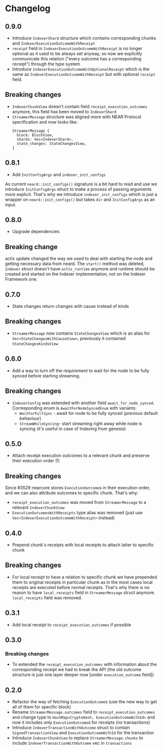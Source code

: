 # Changelog

## 0.9.0

* Introduce `IndexerShard` structure which contains corresponding chunks and `IndexerExecutionOutcomeWithReceipt`
* `receipt` field in `IndexerExecutionOutcomeWithReceipt` is no longer optional as it used to be always set anyway, 
so now we explicitly communicate this relation ("every outcome has a corresponding receipt") through the type system
* Introduce `IndexerExecutionOutcomeWithOptionalReceipt` which is the same as `IndexerExecutionOutcomeWithReceipt`
but with optional `receipt` field.

## Breaking changes

* `IndexerChunkView` doesn't contain field `receipt_execution_outcomes` anymore, this field has been moved to `IndexerShard`
* `StreamerMessage` structure was aligned more with NEAR Protocol specification and now looks like:
  ```
  StreamerMessage {
    block: BlockView,
    shards: Vec<IndexerShard>,
    state_changes: StateChangesView,  
  }
  ```

## 0.8.1

* Add `InitConfigArgs` and `indexer_init_configs`

As current `neard::init_configs()` signature is a bit hard to read and use we introduce `InitConfigArgs` struct to make a process of passing arguments more explicit. That's why we introduce `indexer_init_configs` which is just a wrapper on `neard::init_configs()` but takes `dir` and `InitConfigArgs` as an input.

## 0.8.0

* Upgrade dependencies

## Breaking change

actix update changed the way we used to deal with starting the node and getting necessary data from neard.
The `start()` method was deleted, `Indexer` struct doesn't have `actix_runtime` anymore and runtime should be
created and started on the Indexer implementation, not on the Indexer Framework one.

## 0.7.0

* State changes return changes with cause instead of kinds

## Breaking changes

* `StreamerMessage` now contains `StateChangesView` which is an alias for  `Vec<StateChangesWithCauseView>`, previously it contained `StateChangesKindsView`

## 0.6.0

* Add a way to turn off the requirement to wait for the node to be fully synced before starting streaming.

## Breaking changes

* `IndexerConfig` was extended with another field `await_for_node_synced`. Corresponding enum is `AwaitForNodeSyncedEnum` with variants:
  * `WaitForFullSync` - await for node to be fully synced (previous default behaviour)
  * `StreamWhileSyncing`- start streaming right away while node is syncing (it's useful in case of Indexing from genesis)

## 0.5.0

* Attach receipt execution outcomes to a relevant chunk and preserve their execution order (!)

## Breaking changes

Since #3529 nearcore stores `ExecutionOutcome`s in their execution order, and we can also attribute outcomes to specific chunk. That's why:
* `receipt_execution_outcomes` was moved from `StreamerMessage` to a relevant `IndexerChunkView`
* `ExecutionOutcomesWithReceipts` type alias was removed (just use `Vec<IndexerExecutionOutcomeWithReceipt>` instead)

## 0.4.0

* Prepend chunk's receipts with local receipts to attach latter to specific chunk

## Breaking changes

* For local receipt to have a relation to specific chunk we have prepended them to original receipts in particular chunk
as in the most cases local receipts are executed before normal receipts. That's why there is no reason to have `local_receipts`
field in `StreamerMessage` struct anymore. `local_receipts` field was removed.

## 0.3.1

* Add local receipt to `receipt_execution_outcomes` if possible

## 0.3.0


### Breaking changes

* To extended the `receipt_execution_outcomes` with information about the corresponding receipt we had to break the API
(the old outcome structure is just one layer deeper now [under `execution_outcome` field])

## 0.2.0

* Refactor the way of fetching `ExecutionOutcome`s (use the new way to get all of them for specific block)
* Rename `StreamerMessage.outcomes` field to `receipt_execution_outcomes` and change type to `HashMap<CryptoHash, ExecutionOutcomeWithId>` and now it includes only `ExecutionOutcome`s for receipts (no transactions)
* Introduce `IndexerTransactionWithOutcome` struct to contain `SignedTransactionView` and `ExecutionOutcomeWithId` for the transaction
* Introduce `IndexerChunkView` to replace `StreamerMessage.chunks` to include `IndexerTransactionWithOutcome` vec in `transactions`
